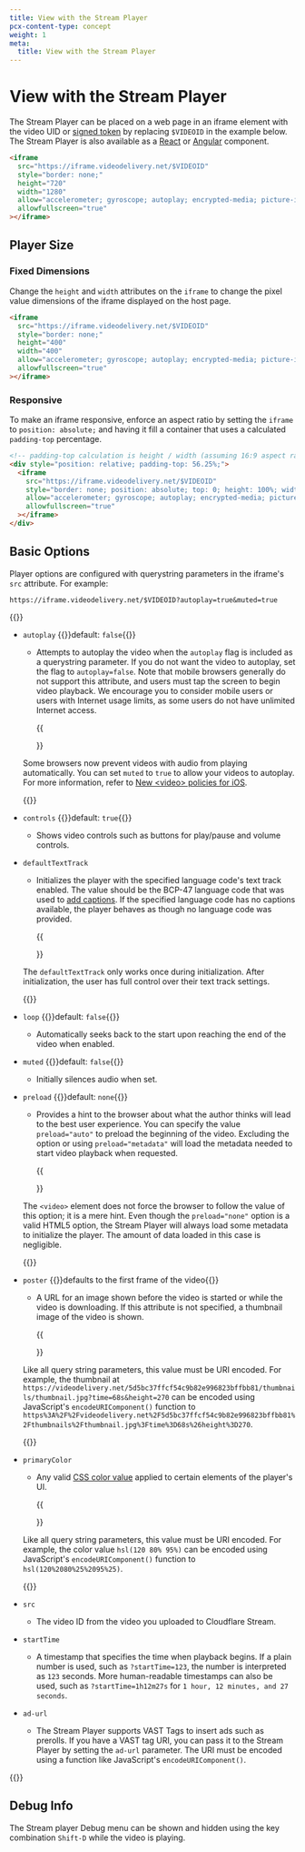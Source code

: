 ```yaml
---
title: View with the Stream Player
pcx-content-type: concept
weight: 1
meta:
  title: View with the Stream Player
---
```


# View with the Stream Player

The Stream Player can be placed on a web page in an iframe element with the video UID or [signed token](/stream/how-to/secure-your-stream) by replacing `$VIDEOID` in the example below. The Stream Player is also available as a [React](https://www.npmjs.com/package/@cloudflare/stream-react) or [Angular](https://www.npmjs.com/package/@cloudflare/stream-angular) component.

```html
<iframe
  src="https://iframe.videodelivery.net/$VIDEOID"
  style="border: none;"
  height="720"
  width="1280"
  allow="accelerometer; gyroscope; autoplay; encrypted-media; picture-in-picture;"
  allowfullscreen="true"
></iframe>
```

## Player Size

### Fixed Dimensions

Change the `height` and `width` attributes on the `iframe` to change the pixel value dimensions of the iframe displayed on the host page.

```html
<iframe
  src="https://iframe.videodelivery.net/$VIDEOID"
  style="border: none;"
  height="400"
  width="400"
  allow="accelerometer; gyroscope; autoplay; encrypted-media; picture-in-picture;"
  allowfullscreen="true"
></iframe>
```

### Responsive

To make an iframe responsive, enforce an aspect ratio by setting the `iframe` to `position: absolute;` and having it fill a container that uses a calculated `padding-top` percentage.

```html
<!-- padding-top calculation is height / width (assuming 16:9 aspect ratio) -->
<div style="position: relative; padding-top: 56.25%;">
  <iframe
    src="https://iframe.videodelivery.net/$VIDEOID"
    style="border: none; position: absolute; top: 0; height: 100%; width: 100%;"
    allow="accelerometer; gyroscope; autoplay; encrypted-media; picture-in-picture;"
    allowfullscreen="true"
  ></iframe>
</div>
```

## Basic Options

Player options are configured with querystring parameters in the iframe's `src` attribute. For example:

`https://iframe.videodelivery.net/$VIDEOID?autoplay=true&muted=true`

{{<definitions>}}

- `autoplay` {{<prop-meta>}}default: `false`{{</prop-meta>}}

  - Attempts to autoplay the video when the `autoplay` flag is included as a querystring parameter. If you do not want the video to autoplay, set the flag to `autoplay=false`. Note that mobile browsers generally do not support this attribute, and users must tap the screen to begin video playback. We encourage you to consider mobile users or users with Internet usage limits, as some users do not have unlimited Internet access.

    {{<Aside type="note">}}

  Some browsers now prevent videos with audio from playing automatically. You can set `muted` to `true` to allow your videos to autoplay. For more information, refer to [New &lt;video> policies for iOS](https://webkit.org/blog/6784/new-video-policies-for-ios/).

    {{</Aside>}}

- `controls` {{<prop-meta>}}default: `true`{{</prop-meta>}}

  - Shows video controls such as buttons for play/pause and volume controls.

- `defaultTextTrack`

  - Initializes the player with the specified language code's text track enabled. The value should be the BCP-47 language code that was used to [add captions](/stream/how-to/add-captions). If the specified language code has no captions available, the player behaves as though no language code was provided.

    {{<Aside type="note">}}

  The `defaultTextTrack` only works once during initialization. After initialization, the user has full control over their text track settings.

    {{</Aside>}}

- `loop` {{<prop-meta>}}default: `false`{{</prop-meta>}}

  - Automatically seeks back to the start upon reaching the end of the video when enabled.

- `muted` {{<prop-meta>}}default: `false`{{</prop-meta>}}

  - Initially silences audio when set.

- `preload` {{<prop-meta>}}default: `none`{{</prop-meta>}}

  - Provides a hint to the browser about what the author thinks will lead to the best user experience. You can specify the value `preload="auto"` to preload the beginning of the video. Excluding the option or using `preload="metadata"` will load the metadata needed to start video playback when requested.

    {{<Aside type="note">}}

  The `<video>` element does not force the browser to follow the value of this option; it is a mere hint. Even though the `preload="none"` option is a valid HTML5 option, the Stream Player will always load some metadata to initialize the player. The amount of data loaded in this case is negligible.

    {{</Aside>}}

- `poster` {{<prop-meta>}}defaults to the first frame of the video{{</prop-meta>}}

  - A URL for an image shown before the video is started or while the video is downloading. If this attribute is not specified, a thumbnail image of the video is shown.

    {{<Aside type="note">}}

  Like all query string parameters, this value must be URI encoded. For example, the thumbnail at `https://videodelivery.net/5d5bc37ffcf54c9b82e996823bffbb81/thumbnails/thumbnail.jpg?time=68s&height=270` can be encoded using JavaScript's `encodeURIComponent()` function to `https%3A%2F%2Fvideodelivery.net%2F5d5bc37ffcf54c9b82e996823bffbb81%2Fthumbnails%2Fthumbnail.jpg%3Ftime%3D68s%26height%3D270`.

   {{</Aside>}}

- `primaryColor`

  - Any valid [CSS color value](https://developer.mozilla.org/en-US/docs/Web/CSS/color_value) applied to certain elements of the player's UI.

    {{<Aside type="note">}}

  Like all query string parameters, this value must be URI encoded. For example, the color value `hsl(120 80% 95%)` can be encoded using JavaScript's `encodeURIComponent()` function to `hsl(120%2080%25%2095%25)`.

    {{</Aside>}}

- `src`

  - The video ID from the video you uploaded to Cloudflare Stream.

- `startTime`

  - A timestamp that specifies the time when playback begins. If a plain number is used, such as `?startTime=123`, the number is interpreted as `123` seconds. More human-readable timestamps can also be used, such as `?startTime=1h12m27s` for `1 hour, 12 minutes, and 27 seconds`.

- `ad-url`

  - The Stream Player supports VAST Tags to insert ads such as prerolls. If you have a VAST tag URI, you can pass it to the Stream Player by setting the `ad-url` parameter. The URI must be encoded using a function like JavaScript's `encodeURIComponent()`.  

{{</definitions>}}

## Debug Info
  The Stream player Debug menu can be shown and hidden using the key combination `Shift-D` while the video is playing.